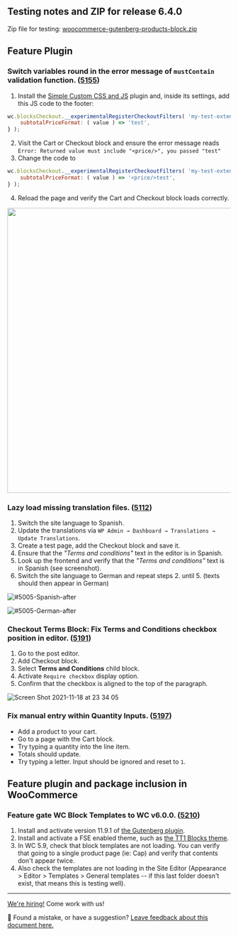 ## Testing notes and ZIP for release 6.4.0

Zip file for testing: [woocommerce-gutenberg-products-block.zip](https://github.com/woocommerce/woocommerce-gutenberg-products-block/files/7581080/woocommerce-gutenberg-products-block.zip)

## Feature Plugin

### Switch variables round in the error message of `mustContain` validation function. ([5155](https://github.com/woocommerce/woocommerce-gutenberg-products-block/pull/5155))

1. Install the [Simple Custom CSS and JS](https://wordpress.org/plugins/custom-css-js/) plugin and, inside its settings, add this JS code to the footer:

```js
wc.blocksCheckout.__experimentalRegisterCheckoutFilters( 'my-test-extension', {
	subtotalPriceFormat: ( value ) => 'test',
} );
```

2. Visit the Cart or Checkout block and ensure the error message reads `Error: Returned value must include "<price/>", you passed "test"`
3. Change the code to

```js
wc.blocksCheckout.__experimentalRegisterCheckoutFilters( 'my-test-extension', {
	subtotalPriceFormat: ( value ) => '<price/>test',
} );
```

4. Reload the page and verify the Cart and Checkout block loads correctly.

<img src="https://user-images.githubusercontent.com/5656702/141991343-fd10d3c3-a04f-4486-ac2b-505f8cba3ac0.png" alt="" width="642" />

### Lazy load missing translation files. ([5112](https://github.com/woocommerce/woocommerce-gutenberg-products-block/pull/5112))

1. Switch the site language to Spanish.
2. Update the translations via `WP Admin → Dashboard → Translations → Update Translations`.
3. Create a test page, add the Checkout block and save it.
4. Ensure that the _"Terms and conditions"_ text in the editor is in Spanish.
5. Look up the frontend and verify that the _"Terms and conditions"_ text is in Spanish (see screenshot).
6. Switch the site language to German and repeat steps 2. until 5. (texts should then appear in German)

![#5005-Spanish-after](https://user-images.githubusercontent.com/3323310/140933124-619a9701-a74d-43d3-8a55-1540c4ff0de1.png)

![#5005-German-after](https://user-images.githubusercontent.com/3323310/140933183-0887538e-5c3a-4161-aef8-bd53ac8463dc.png)

### Checkout Terms Block: Fix Terms and Conditions checkbox position in editor. ([5191](https://github.com/woocommerce/woocommerce-gutenberg-products-block/pull/5191))

1. Go to the post editor.
2. Add Checkout block.
3. Select **Terms and Conditions** child block.
4. Activate `Require checkbox` display option.
5. Confirm that the checkbox is aligned to the top of the paragraph.

![Screen Shot 2021-11-18 at 23 34 05](https://user-images.githubusercontent.com/1847066/142507675-5cd34956-8bdf-41b2-9f3d-eff00928f548.png)

### Fix manual entry within Quantity Inputs. ([5197](https://github.com/woocommerce/woocommerce-gutenberg-products-block/pull/5197))

-   Add a product to your cart.
-   Go to a page with the Cart block.
-   Try typing a quantity into the line item.
-   Totals should update.
-   Try typing a letter. Input should be ignored and reset to `1`.

## Feature plugin and package inclusion in WooCommerce

### Feature gate WC Block Templates to WC v6.0.0. ([5210](https://github.com/woocommerce/woocommerce-gutenberg-products-block/pull/5210))

1. Install and activate version 11.9.1 of [the Gutenberg plugin](https://wordpress.org/plugins/gutenberg/).
2. Install and activate a FSE enabled theme, such as [the TT1 Blocks theme](https://wordpress.org/themes/tt1-blocks/).
3. In WC 5.9, check that block templates are not loading. You can verify that going to a single product page (ie: Cap) and verify that contents don't appear twice.
4. Also check the templates are not loading in the Site Editor (Appearance > Editor > Templates > General templates -- if this last folder doesn't exist, that means this is testing well).

<!-- FEEDBACK -->

---

[We're hiring!](https://woocommerce.com/careers/) Come work with us!

🐞 Found a mistake, or have a suggestion? [Leave feedback about this document here.](https://github.com/woocommerce/woocommerce-gutenberg-products-block/issues/new?assignees=&labels=type%3A+documentation&template=--doc-feedback.md&title=Feedback%20on%20./docs/testing/releases/640.md)

<!-- /FEEDBACK -->
